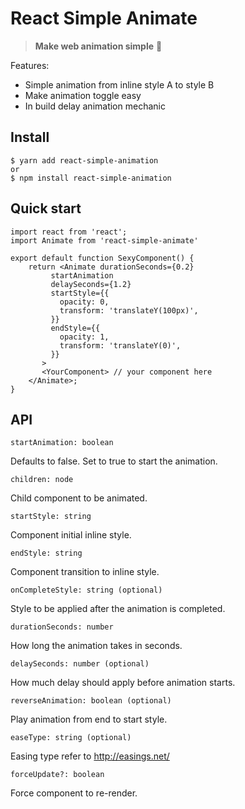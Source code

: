 # React Simple Animate

> **Make web animation simple** :clap:

Features:

 - Simple animation from inline style A to style B
 - Make animation toggle easy
 - In build delay animation mechanic

## Install

    $ yarn add react-simple-animation
    or
    $ npm install react-simple-animation

## Quick start

    import react from 'react';
    import Animate from 'react-simple-animate'
    
    export default function SexyComponent() {
	    return <Animate durationSeconds={0.2}
             startAnimation
             delaySeconds={1.2}
             startStyle={{
               opacity: 0,
               transform: 'translateY(100px)',
             }}
             endStyle={{
               opacity: 1,
               transform: 'translateY(0)',
             }}
           >
           <YourComponent> // your component here
        </Animate>;
    }

## API

    startAnimation: boolean
Defaults to false. Set to true to start the animation.
   
    children: node
Child component to be animated.

    startStyle: string
Component initial inline style.

    endStyle: string
Component transition to inline style.

    onCompleteStyle: string (optional)
Style to be applied after the animation is completed.

    durationSeconds: number
How long the animation takes in seconds.

    delaySeconds: number (optional)
How much delay should apply before animation starts.

    reverseAnimation: boolean (optional)
Play animation from end to start style.

    easeType: string (optional)
Easing type refer to http://easings.net/
    
    forceUpdate?: boolean
Force component to re-render.
    